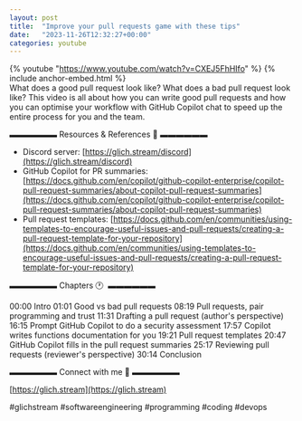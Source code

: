 ```yaml
---
layout: post
title:  "Improve your pull requests game with these tips"
date:   "2023-11-26T12:32:27+00:00"
categories: youtube
---
```

{% youtube  "https://www.youtube.com/watch?v=CXEJ5FhHIfo" %}
{% include anchor-embed.html %}
<br />
What does a good pull request look like? What does a bad pull request look like? This video is all about how you can write good pull requests and how you can optimise your workflow with GitHub Copilot chat to speed up the entire process for you and the team.

▬▬▬▬▬▬ Resources &amp; References 📕 ▬▬▬▬▬▬

- Discord server: [https://glich.stream/discord](https://glich.stream/discord)
- GitHub Copilot for PR summaries: [https://docs.github.com/en/copilot/github-copilot-enterprise/copilot-pull-request-summaries/about-copilot-pull-request-summaries](https://docs.github.com/en/copilot/github-copilot-enterprise/copilot-pull-request-summaries/about-copilot-pull-request-summaries)
- Pull request templates: [https://docs.github.com/en/communities/using-templates-to-encourage-useful-issues-and-pull-requests/creating-a-pull-request-template-for-your-repository](https://docs.github.com/en/communities/using-templates-to-encourage-useful-issues-and-pull-requests/creating-a-pull-request-template-for-your-repository)

▬▬▬▬▬▬ Chapters 🕐  ▬▬▬▬▬▬

00:00 Intro
01:01 Good vs bad pull requests 
08:19 Pull requests, pair programming and trust 
11:31 Drafting a pull request (author's perspective) 
16:15 Prompt GitHub Copilot to do a security assessment 
17:57 Copilot writes functions documentation for you 
19:21 Pull request templates 
20:47 GitHub Copilot fills in the pull request summaries
25:17 Reviewing pull requests (reviewer's perspective)
30:14 Conclusion

▬▬▬▬▬▬ Connect with me 👋 ▬▬▬▬▬▬

[https://glich.stream](https://glich.stream)

#glichstream #softwareengineering #programming #coding #devops
